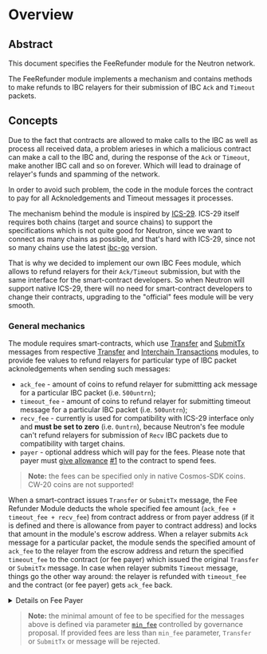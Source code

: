 # Overview

## Abstract

This document specifies the FeeRefunder module for the Neutron network.

The FeeRefunder module implements a mechanism and contains methods to make refunds to IBC relayers for their submission of IBC `Ack` and `Timeout` packets.

## Concepts

Due to the fact that contracts are allowed to make calls to the IBC as well as process all received data, a problem arieses in which a malicious contract can make a call to the IBC and, during the response of the `Ack` or `Timeout`, make another IBC call and so on forever. Which will lead to drainage of relayer's funds and spamming of the network.

In order to avoid such problem, the code in the module forces the contract to pay for all Acknoledgements and Timeout messages it processes.

The mechanism behind the module is inspired by [ICS-29](https://github.com/cosmos/ibc/tree/main/spec/app/ics-029-fee-payment). ICS-29 itself requires both chains (target and source chains) to support the specifications which is not quite good for Neutron, since we want to connect as many chains as possible, and that's hard with ICS-29, since not so many chains use the latest [ibc-go](https://github.com/cosmos/ibc-go) version.

That is why we decided to implement our own IBC Fees module, which allows to refund relayers for their `Ack/Timeout` submission, but with the same interface for the smart-contract developers. So when Neutron will support native ICS-29, there will no need for smart-contract developers to change their contracts, upgrading to the "official" fees module will be very smooth.

### General mechanics
The module requires smart-contracts, which use [Transfer](../transfer/messages#msgtransfer) and [SubmitTx](../interchain-txs/messages#msgsubmittx) messages from respective [Transfer](../transfer/overview) and [Interchain Transactions](../interchain-txs/overview) modules, to provide fee values to refund relayers for particular type of IBC packet acknoledgements when sending such messages:
* `ack_fee` - amount of coins to refund relayer for submittting ack message for a particular IBC packet (i.e. `500untrn`);
* `timeout_fee` - amount of coins to refund relayer for submitting timeout message for a particular IBC packet (i.e. `500untrn`);
* `recv_fee` - currently is used for compatibility with ICS-29 interface only and **must be set to zero** (i.e. `0untrn`), because Neutron's fee module can't refund relayers for submission of `Recv` IBC packets due to compatibility with target chains.
* `payer` - optional address which will pay for the fees. Please note that payer must [give allowance](https://docs.cosmos.network/v0.46/modules/feegrant/01_concepts.html#grant) [#1](#feedetails) to the contract to spend fees.

> **Note:** the fees can be specified only in native Cosmos-SDK coins. CW-20 coins are not supported!

When a smart-contract issues `Transfer` or `SubmitTx` message, the Fee Refunder Module deducts the whole specified fee amount (`ack_fee + timeout_fee + recv_fee`) from contract address or from payer address (if it is defined and there is allowance from payer to contract address) and locks that amount in the module's escrow address. When a relayer submits `Ack` message for a particular packet, the module sends the specified amount of `ack_fee` to the relayer from the escrow address and return the specified `timeout_fee` to the contract (or fee payer) which issued the original `Transfer` or `SubmitTx` message. In case when relayer submits `Timeout` message, things go the other way around: the relayer is refunded with `timeout_fee` and the contract (or fee payer) gets `ack_fee` back.

<details>
    <summary>Details on Fee Payer</summary>
<p></p>

    
* A fee payer is an address that holds tokens that can be used to pay for the interchain transaction fees.

* The fee payer can grant an allowance to a contract address, which allows the contract to use tokens from this address for the fees. Optionally, a limit, expiration date and period can be set. Please refer to the [feegrant module's documentation in the Cosmos SDK](https://docs.cosmos.network/v0.46/modules/feegrant/) for more information.

* When an interchain transaction or transfer message is requested by a contract, the feerefunder module checks the allowance in general by using the feegrant module's GetAllowance function.

* The feerefunder module then calls the Accept method on the returned interface with the total fees as an argument to check if the contract has permission to use the required amount of tokens and to deduct them from the allowance.

* If the allowance is enough for spending fee, the feerefunder module transfers fee from fee payer address to the module's escrow address and saves the fee payer address in state by PacketID.

* Then interchain transaction or transfer message is sent to the IBC module.

* When the IBC module receives the Ack or Timeout message, the module sends the specified amount of fee to the relayer from the escrow address and return the rest of fees to the fee payer's address.    

</details>

> **Note:** the minimal amount of fee to be specified for the messages above is defined via parameter [`min_fee`](https://github.com/neutron-org/neutron/blob/9cdd583bd754d0e4d5f2e16d7414cf80151b205d/proto/feerefunder/params.proto#L13) controlled by governance proposal.
If provided fees are less than `min_fee` parameter, `Transfer` or `SubmitTx` or message will be rejected.